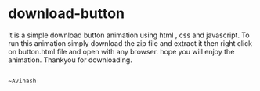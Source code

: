 # download-button
it is a simple download button animation using html , css and javascript.
To run this animation simply download the zip file and extract it then right click on button.html file and open with any browser.
hope you will enjoy the animation.
                    Thankyou for downloading.
                                                                                                  
                                                                                                        
                                                                                                          ~Avinash







































